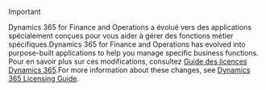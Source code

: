 > [!IMPORTANT]
> <span data-ttu-id="2aaf6-101">Dynamics 365 for Finance and Operations a évolué vers des applications spécialement conçues pour vous aider à gérer des fonctions métier spécifiques.</span><span class="sxs-lookup"><span data-stu-id="2aaf6-101">Dynamics 365 for Finance and Operations has evolved into purpose-built applications to help you manage specific business functions.</span></span> <span data-ttu-id="2aaf6-102">Pour en savoir plus sur ces modifications, consultez [Guide des licences Dynamics 365](https://mbs.microsoft.com/Files/public/365/Dynamics365LicensingGuide.pdf).</span><span class="sxs-lookup"><span data-stu-id="2aaf6-102">For more information about these changes, see [Dynamics 365 Licensing Guide](https://mbs.microsoft.com/Files/public/365/Dynamics365LicensingGuide.pdf).</span></span>
 
